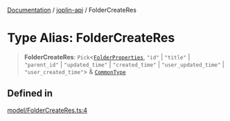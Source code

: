 [Documentation](../../packages.md) / [joplin-api](../index.md) / FolderCreateRes

# Type Alias: FolderCreateRes

> **FolderCreateRes**: `Pick`\<[`FolderProperties`](../interfaces/FolderProperties.md), `"id"` \| `"title"` \| `"parent_id"` \| `"updated_time"` \| `"created_time"` \| `"user_updated_time"` \| `"user_created_time"`\> & [`CommonType`](../interfaces/CommonType.md)

## Defined in

[model/FolderCreateRes.ts:4](https://github.com/rxliuli/joplin-utils/blob/856dd8cbf75fe71932485581a99ca0e4ebcdd5e8/packages/joplin-api/src/model/FolderCreateRes.ts#L4)
